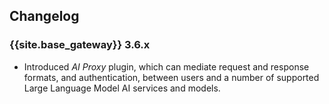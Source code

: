 ## Changelog

### {{site.base_gateway}} 3.6.x

* Introduced *AI Proxy* plugin, which can mediate request and response formats, and authentication, between users and a number of supported Large Language Model AI services and models.
